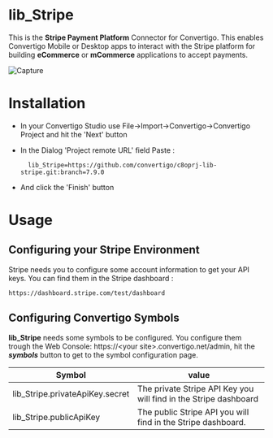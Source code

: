 # lib_Stripe
This is the __Stripe Payment Platform__ Connector for Convertigo. This enables Convertigo Mobile or Desktop apps to interact with the Stripe platform for building __eCommerce__ or __mCommerce__ applications to accept payments.

![Capture](./docImage/Capture.PNG)

# Installation

* In your Convertigo Studio use File->Import->Convertigo->Convertigo Project and hit the 'Next' button

* In the Dialog 'Project remote URL' field Paste :

        lib_Stripe=https://github.com/convertigo/c8oprj-lib-stripe.git:branch=7.9.0

* And click the 'Finish' button

# Usage

## Configuring your Stripe Environment

Stripe needs you to configure some account information to get your API keys. You can find them in the Stripe dashboard :

    https://dashboard.stripe.com/test/dashboard

## Configuring Convertigo Symbols

__lib_Stripe__ needs some symbols to be configured. You configure them trough the Web Console: https://&lt;your site&gt;.convertigo.net/admin, hit the ___symbols___ button to get to the symbol configuration page.


Symbol  | value
------| ------
lib_Stripe.privateApiKey.secret | The private Stripe API Key you will find in the Stripe dashboard
lib_Stripe.publicApiKey | The public Stripe API  you will find in the Stripe dashboard.
